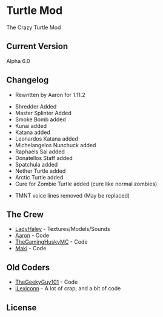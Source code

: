 Turtle Mod
===========

The Crazy Turtle Mod


Current Version
----------------

Alpha 6.0

Changelog
----------

* Rewritten by Aaron for 1.11.2
+ Shredder Added
+ Master Splinter Added
+ Smoke Bomb added
+ Kunai added
+ Katana added
+ Leonardos Katana added
+ Michelangelos Nunchuck added
+ Raphaels Sai added
+ Donatellos Staff added
+ Spatchula added
+ Nether Turtle added
+ Arctic Turtle added
+ Cure for Zombie Turtle added (cure like normal zombies)
- TMNT voice lines removed (May be replaced)

The Crew
---------

* [LadyHaley](https://github.com/LadyHaley) - Textures/Models/Sounds
* [Aaron](https://github.com/a2937) - Code
* [TheGamingHuskyMC](https://github.com/sindrefag) - Code
* [Maki](https:github.com/Maki325) - Code

Old Coders
----------

* [TheGeekyGuy101](https://github.com/TheGeekyGuy101) - Code
* [iLexiconn](https://github.com/iLexiconn) - A lot of crap, and a bit of code

License
--------
